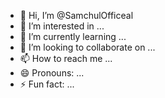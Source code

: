 - 👋 Hi, I’m @SamchulOfficeal
- 👀 I’m interested in ...
- 🌱 I’m currently learning ...
- 💞️ I’m looking to collaborate on ...
- 📫 How to reach me ...
- 😄 Pronouns: ...
- ⚡ Fun fact: ...

<!---
SamchulOfficeal/SamchulOfficeal is a ✨ special ✨ repository because its `README.md` (this file) appears on your GitHub profile.
You can click the Preview link to take a look at your changes.
--->
